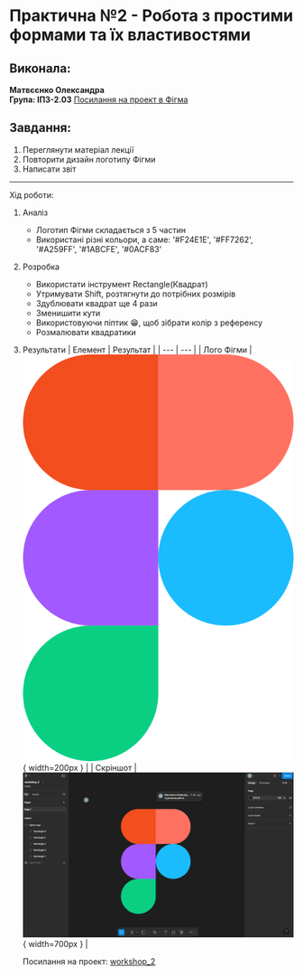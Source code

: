 # Практична №2 - Робота з простими формами та їх властивостями

## Виконала:  
**Матвєєнко Олександра**  
**Група: ІПЗ-2.03**
[Посилання на проект в Фігма](https://www.figma.com/design/bswuGDqb7gHoMhfnTonbav/workshop_2?node-id=0-1&t=GTwUUwT3yny19D2n-1)

## Завдання:
1. Переглянути матеріал лекції
2. Повторити дизайн логотипу Фігми
3. Написати звіт

---

Хід роботи:
1. Аналіз
    - Логотип Фігми складається з 5 частин
    - Використані різні кольори, а саме: '#F24E1E', '#FF7262', '#A259FF', '#1ABCFE', '#0ACF83'
2. Розробка
    - Використати інструмент Rectangle(Квадрат)
    - Утримувати Shift, розтягнути до потрібних розмірів
    - Здублювати квадрат ще 4 рази
    - Зменишити кути
    - Використовуючи піптик :grin:, щоб зібрати колір з референсу
    - Розмалювати квадратики
3. Результати
    | Елемент | Результат |
    | --- | --- |
    | Лого Фігми | ![Результат](images/Figma-logo.png){ width=200px } |
    | Скріншот | ![Скріншот](images/Figma-logo-work-screen.png){ width=700px } |

    Посилання на проект: [workshop_2](https://www.figma.com/design/bswuGDqb7gHoMhfnTonbav/workshop_2?node-id=0-1&t=GTwUUwT3yny19D2n-1)

